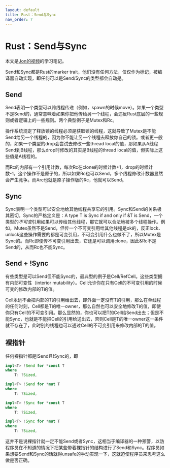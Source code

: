 ```yaml
---
layout: default
title: Rust：Send与Sync
nav_order: 7
---
```


# Rust：Send与Sync

本文是[Jon的视频](https://www.youtube.com/watch?v=yOezcP-XaIw&ab_channel=JonGjengset)的学习笔记。

Send和Sync都是Rust的marker trait，他们没有任何方法，仅仅作为标记，被编译器自动实现，即任何可以是Send/Sync的类型都会自动是。

## Send

Send表明一个类型可以跨线程传递（例如，spawn的时候move）。如果一个类型不是Send的，通常意味着如果你把他传给另一个线程，会违反Rust底层的一些规则或者逻辑上的一些规则。两个典型例子是Mutex和Rc。

操作系统规定了释放锁的线程必须是获取锁的线程，这就导致了Mutex是不能Send给另一个线程的，因为你不能让另一个线程去释放你自己的锁。或者更一般的，如果一个类型的drop会尝试去修改一些thread local的值，那如果从A线程Send到B线程，那么drop时修改的其实是B线程的thread local的值，但实际上这些值是A线程的。

而Rc的内部有一个引用计数，每次Rc在clone的时候计数+1，drop的时候计数-1。这个操作不是原子的，所以如果Rc也可以Send，多个线程修改计数器显然会产生竞争。而Arc也就是原子操作版的Rc，他就可以Send。

## Sync

Sync表明一个类型可以安全地给其他线程共享它的引用。Sync和Send的关系极其密切。Sync的严格定义是：A type T is Sync if and only if &T is Send，一个类型的*不可变*引用如果可以传给其他线程，那它就可以合法地被多个线程操作。例如，Mutex虽然不是Send，但传一个不可变引用给其他线程是ok的，反正lock、unlock这些操作需要的都是可变引用，不可变引用什么也做不了，所以Mutex是Sync的。而Rc即便传不可变引用出去，它还是可以调用clone，因此&Rc不是Send的，从而Rc也不能Sync。

## Send + !Sync

有些类型是可以Send但不能Sync的，最典型的例子是Cell/RefCell。这些类型拥有内部可变性（interior mutability）。Cell允许你在只有Cell的不可变引用的时候可变的修改内部的T的值。

Cell永远不会把内部的T的引用给出去，即外面一定没有T的引用，那么在单线程的任何时刻，Cell都是T的唯一owner，那么自然也可以安全地修改T的值，即使你只有Cell的不可变引用。那么显然的，你也可以把T的Cell给Send出去；但是不能Sync，也就是不能把Cell的引用给送出去，否则Cell是T的唯一owner这一条件就不存在了，此时别的线程也可以通过Cell的不可变引用来修改内部的T的值。

## 裸指针

任何裸指针都是!Send且!Sync的，即

```rust
impl<T> !Send for *const T
where
    T: ?Sized,

impl<T> !Send for *mut T
where
    T: ?Sized,

impl<T> !Sync for *const T
where
    T: ?Sized,

impl<T> !Sync for *mut T
where
    T: ?Sized,
```

这并不是说裸指针就一定不能Send或者Sync，这相当于编译器的一种预警，以防程序员在不知道的情况下把某些带着裸指针的结构进行了Send和Sync。程序员如果想要Send和Sync的话就得unsafe的手动实现一下，这就迫使程序员来思考这么做是否正确。